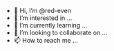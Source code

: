 - 👋 Hi, I’m @red-even
- 👀 I’m interested in ...
- 🌱 I’m currently learning ...
- 💞️ I’m looking to collaborate on ...
- 📫 How to reach me ...

<!---
red-even/red-even is a ✨ special ✨ repository because its `README.md` (this file) appears on your GitHub profile.
You can click the Preview link to take a look at your changes.
--->
